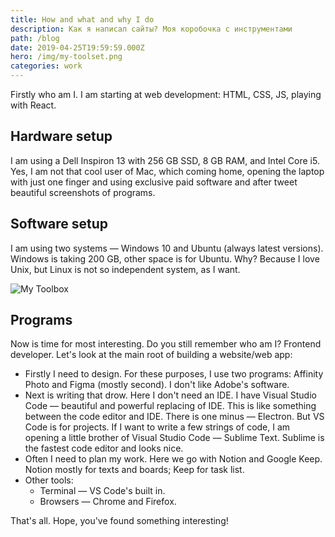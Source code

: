 ```yaml
---
title: How and what and why I do
description: Как я написал сайты? Моя коробочка с инструментами
path: /blog
date: 2019-04-25T19:59:59.000Z
hero: /img/my-toolset.png
categories: work
---
```


Firstly who am I. I am starting at web development: HTML, CSS, JS, playing with React.

## Hardware setup

I am using a Dell Inspiron 13 with 256 GB SSD, 8 GB RAM, and Intel Core i5. Yes, I am not that cool user of Mac, which coming home, opening the laptop with just one finger and using exclusive paid software and after tweet beautiful screenshots of programs.

## Software setup

I am using two systems — Windows 10 and Ubuntu (always latest versions). Windows is taking 200 GB, other space is for Ubuntu. Why? Because I love Unix, but Linux is not so independent system, as I want.

![My Toolbox](/img/toolset.jpg)

## Programs

Now is time for most interesting. Do you still remember who am I? Frontend developer. Let's look at the main root of building a website/web app:

- Firstly I need to design. For these purposes, I use two programs: Affinity Photo and Figma (mostly second). I don't like Adobe's software.
- Next is writing that drow. Here I don't need an IDE. I have Visual Studio Code — beautiful and powerful replacing of IDE. This is like something between the code editor and IDE. There is one minus — Electron. But VS Code is for projects. If I want to write a few strings of code, I am opening a little brother of Visual Studio Code — Sublime Text. Sublime is the fastest code editor and looks nice.
- Often I need to plan my work. Here we go with Notion and Google Keep. Notion mostly for texts and boards; Keep for task list.
- Other tools:
  - Terminal — VS Code's built in.
  - Browsers — Chrome and Firefox.

That's all. Hope, you've found something interesting!
